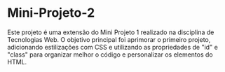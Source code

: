 # Mini-Projeto-2
Este projeto é uma extensão do Mini Projeto 1 realizado na disciplina de Tecnologias Web. O objetivo principal foi aprimorar o primeiro projeto, adicionando estilizações com CSS e utilizando as propriedades de "id" e "class" para organizar melhor o código e personalizar os elementos do HTML.
